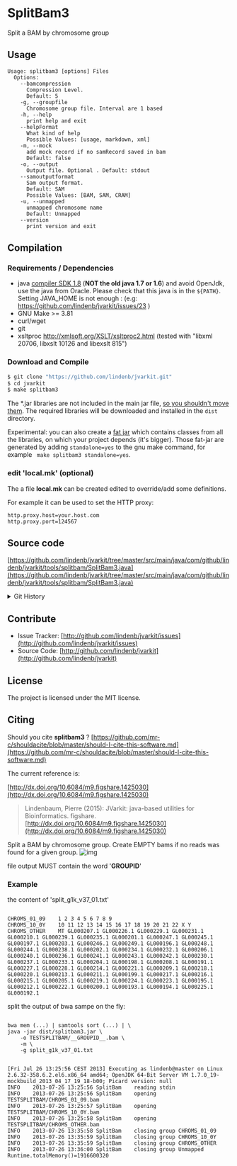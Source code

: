 # SplitBam3

Split a BAM by chromosome group


## Usage

```
Usage: splitbam3 [options] Files
  Options:
    --bamcompression
      Compression Level.
      Default: 5
    -g, --groupfile
      Chromosome group file. Interval are 1 based
    -h, --help
      print help and exit
    --helpFormat
      What kind of help
      Possible Values: [usage, markdown, xml]
    -m, --mock
      add mock record if no samRecord saved in bam
      Default: false
    -o, --output
      Output file. Optional . Default: stdout
    --samoutputformat
      Sam output format.
      Default: SAM
      Possible Values: [BAM, SAM, CRAM]
    -u, --unmapped
      unmapped chromosome name
      Default: Unmapped
    --version
      print version and exit

```

## Compilation

### Requirements / Dependencies

* java [compiler SDK 1.8](http://www.oracle.com/technetwork/java/index.html) (**NOT the old java 1.7 or 1.6**) and avoid OpenJdk, use the java from Oracle. Please check that this java is in the `${PATH}`. Setting JAVA_HOME is not enough : (e.g: https://github.com/lindenb/jvarkit/issues/23 )
* GNU Make >= 3.81
* curl/wget
* git
* xsltproc http://xmlsoft.org/XSLT/xsltproc2.html (tested with "libxml 20706, libxslt 10126 and libexslt 815")


### Download and Compile

```bash
$ git clone "https://github.com/lindenb/jvarkit.git"
$ cd jvarkit
$ make splitbam3
```

The *.jar libraries are not included in the main jar file, [so you shouldn't move them](https://github.com/lindenb/jvarkit/issues/15#issuecomment-140099011 ).
The required libraries will be downloaded and installed in the `dist` directory.

Experimental: you can also create a [fat jar](https://stackoverflow.com/questions/19150811/) which contains classes from all the libraries, on which your project depends (it's bigger). Those fat-jar are generated by adding `standalone=yes` to the gnu make command, for example ` make splitbam3 standalone=yes`.

### edit 'local.mk' (optional)

The a file **local.mk** can be created edited to override/add some definitions.

For example it can be used to set the HTTP proxy:

```
http.proxy.host=your.host.com
http.proxy.port=124567
```
## Source code 

[https://github.com/lindenb/jvarkit/tree/master/src/main/java/com/github/lindenb/jvarkit/tools/splitbam/SplitBam3.java](https://github.com/lindenb/jvarkit/tree/master/src/main/java/com/github/lindenb/jvarkit/tools/splitbam/SplitBam3.java)


<details>
<summary>Git History</summary>

```
Tue May 9 10:40:20 2017 +0200 ; moving to jcommander ; https://github.com/lindenb/jvarkit/commit/88cfdecb60c1f193ae8b3176ad86181c4a15256b
Wed Jun 8 12:51:03 2016 +0200 ; cont ; https://github.com/lindenb/jvarkit/commit/3a139dad3aa0c899b4a84c9a0d2908d47ecccd58
Tue Mar 22 17:19:22 2016 +0100 ; cont ; https://github.com/lindenb/jvarkit/commit/97e0e23bddd49049c71d56d495d090c0af636670
Thu May 28 17:32:37 2015 +0200 ;  issue: https://github.com/lindenb/jvarkit/issues/28 ; https://github.com/lindenb/jvarkit/commit/4e10a0934f4a75b88c802583a8e19b1c228438fc
Tue Mar 31 19:05:54 2015 +0200 ; bamstats02 ; https://github.com/lindenb/jvarkit/commit/3f01c89c98c2df5be453f2dd5f16d5eb4cced6a4
Thu Mar 19 16:38:00 2015 +0100 ; cont ; https://github.com/lindenb/jvarkit/commit/fe6480ef56d91e683467200bbe805a726c4c6457
Tue Mar 17 16:59:10 2015 +0100 ; cont ; https://github.com/lindenb/jvarkit/commit/b74a74277f72f240dab3360a49fdb8357f7bfbbd
```

</details>

## Contribute

- Issue Tracker: [http://github.com/lindenb/jvarkit/issues](http://github.com/lindenb/jvarkit/issues)
- Source Code: [http://github.com/lindenb/jvarkit](http://github.com/lindenb/jvarkit)

## License

The project is licensed under the MIT license.

## Citing

Should you cite **splitbam3** ? [https://github.com/mr-c/shouldacite/blob/master/should-I-cite-this-software.md](https://github.com/mr-c/shouldacite/blob/master/should-I-cite-this-software.md)

The current reference is:

[http://dx.doi.org/10.6084/m9.figshare.1425030](http://dx.doi.org/10.6084/m9.figshare.1425030)

> Lindenbaum, Pierre (2015): JVarkit: java-based utilities for Bioinformatics. figshare.
> [http://dx.doi.org/10.6084/m9.figshare.1425030](http://dx.doi.org/10.6084/m9.figshare.1425030)



Split a BAM by chromosome group. Create EMPTY bams if no reads was found for a given group.
![img](https://chart.googleapis.com/chart?chl=+digraph+G+%7B%0D%0ABWA+-%3E+SPLITBAM%5Blabel%3D%22stdout%22%5D%3B%0D%0A+++SPLITBAM-%3ECHR1_bam%3B%0D%0A+++SPLITBAM-%3ECHR2_bam%3B%0D%0A+++SPLITBAM-%3ECHR3_bam%3B+%0D%0A+++CHR1_bam+-%3E+CHR1_vcf%3B%0D%0A+++CHR2_bam+-%3E+CHR2_vcf%3B%0D%0A+++CHR3_bam+-%3E+CHR3_vcf%3B%0D%0A+++CHR1_vcf+-%3E+merged_vcf%3B%0D%0A+++CHR2_vcf+-%3E+merged_vcf%3B%0D%0A+++CHR3_vcf+-%3E+merged_vcf%3B%0D%0A+%7D%0D%0A++++++++&cht=gv)

file output MUST contain the word '__GROUPID__'



### Example


the content of 'split_g1k_v37_01.txt'



```

CHROMS_01_09	1 2 3 4 5 6 7 8 9
CHROMS_10_0Y	10 11 12 13 14 15 16 17 18 19 20 21 22 X Y 
CHROMS_OTHER	MT GL000207.1 GL000226.1 GL000229.1 GL000231.1 GL000210.1 GL000239.1 GL000235.1 GL000201.1 GL000247.1 GL000245.1 GL000197.1 GL000203.1 GL000246.1 GL000249.1 GL000196.1 GL000248.1 GL000244.1 GL000238.1 GL000202.1 GL000234.1 GL000232.1 GL000206.1 GL000240.1 GL000236.1 GL000241.1 GL000243.1 GL000242.1 GL000230.1 GL000237.1 GL000233.1 GL000204.1 GL000198.1 GL000208.1 GL000191.1 GL000227.1 GL000228.1 GL000214.1 GL000221.1 GL000209.1 GL000218.1 GL000220.1 GL000213.1 GL000211.1 GL000199.1 GL000217.1 GL000216.1 GL000215.1 GL000205.1 GL000219.1 GL000224.1 GL000223.1 GL000195.1 GL000212.1 GL000222.1 GL000200.1 GL000193.1 GL000194.1 GL000225.1 GL000192.1 

```



split the output of bwa sampe on the fly:



```

bwa mem (...) | samtools sort (...) | \
java -jar dist/splitbam3.jar \
	-o TESTSPLITBAM/__GROUPID__.bam \
	-m \
	-g split_g1k_v37_01.txt 


[Fri Jul 26 13:25:56 CEST 2013] Executing as lindenb@master on Linux 2.6.32-358.6.2.el6.x86_64 amd64; OpenJDK 64-Bit Server VM 1.7.0_19-mockbuild_2013_04_17_19_18-b00; Picard version: null
INFO	2013-07-26 13:25:56	SplitBam	reading stdin
INFO	2013-07-26 13:25:56	SplitBam	opening TESTSPLITBAM/CHROMS_01_09.bam
INFO	2013-07-26 13:25:57	SplitBam	opening TESTSPLITBAM/CHROMS_10_0Y.bam
INFO	2013-07-26 13:25:58	SplitBam	opening TESTSPLITBAM/CHROMS_OTHER.bam
INFO	2013-07-26 13:35:58	SplitBam	closing group CHROMS_01_09
INFO	2013-07-26 13:35:59	SplitBam	closing group CHROMS_10_0Y
INFO	2013-07-26 13:35:59	SplitBam	closing group CHROMS_OTHER
INFO	2013-07-26 13:36:00	SplitBam	closing group Unmapped
Runtime.totalMemory()=1916600320

```









